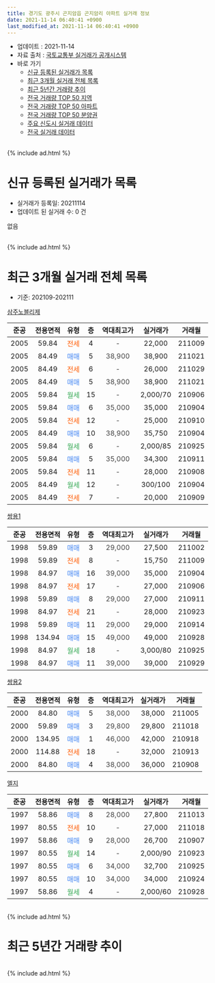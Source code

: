 ```yaml
---
title: 경기도 광주시 곤지암읍 곤지암리 아파트 실거래 정보
date: 2021-11-14 06:40:41 +0900
last_modified_at: 2021-11-14 06:40:41 +0900
---
```


* 업데이트 : 2021-11-14
* 자료 출처 : [국토교통부 실거래가 공개시스템](http://rt.molit.go.kr)
* 바로 가기
    * [신규 등록된 실거래가 목록](#신규-등록된-실거래가-목록)
    * [최근 3개월 실거래 전체 목록](#최근-3개월-실거래-전체-목록)
    * [최근 5년간 거래량 추이](#최근-5년간-거래량-추이)
    * [전국 거래량 TOP 50 지역](https://inasie.github.io/apt-trade-info/최근-3개월-전국에서-가장-거래가-많이-발생한-지역)
    * [전국 거래량 TOP 50 아파트](https://inasie.github.io/apt-trade-info/최근-3개월-전국에서-가장-거래가-많이-발생한-아파트)
    * [전국 거래량 TOP 50 분양권](https://inasie.github.io/apt-trade-info/최근-3개월-전국에서-가장-거래가-많이-발생한-분양권)
    * [주요 신도시 실거래 데이터](https://inasie.github.io/apt-trade-info/주요-신도시)
    * [전국 실거래 데이터](https://inasie.github.io/apt-trade-info/전국)
<br>
{% include ad.html %}
<br>

# 신규 등록된 실거래가 목록
* 실거래가 등록일: 20211114
* 업데이트 된 실거래 수: 0 건

없음

<br>
{% include ad.html %}
<br>

# 최근 3개월 실거래 전체 목록
* 기준: 202109-202111


[삼주노블리제](https://search.naver.com/search.naver?query=%EA%B2%BD%EA%B8%B0%EB%8F%84+%EA%B4%91%EC%A3%BC%EC%8B%9C+%EA%B3%A4%EC%A7%80%EC%95%94%EC%9D%8D+%EA%B3%A4%EC%A7%80%EC%95%94%EB%A6%AC+%EC%82%BC%EC%A3%BC%EB%85%B8%EB%B8%94%EB%A6%AC%EC%A0%9C)

|준공|전용면적|유형|층|역대최고가|실거래가|거래월|
|:---:|:---:|:---:|:---:|:---:|:---:|:---:|
|2005|59.84|<span style="color:#ff5a00">전세</span>|4|<span style="color:#444444">-</span>|22,000|211009|
|2005|84.49|<span style="color:#4285f3">매매</span>|5|<span style="color:#444444">38,900</span>|38,900|211021|
|2005|84.49|<span style="color:#ff5a00">전세</span>|6|<span style="color:#444444">-</span>|26,000|211029|
|2005|84.49|<span style="color:#4285f3">매매</span>|5|<span style="color:#444444">38,900</span>|38,900|211021|
|2005|59.84|<span style="color:#34a853">월세</span>|15|<span style="color:#444444">-</span>|2,000/70|210906|
|2005|59.84|<span style="color:#4285f3">매매</span>|6|<span style="color:#444444">35,000</span>|35,000|210904|
|2005|59.84|<span style="color:#ff5a00">전세</span>|12|<span style="color:#444444">-</span>|25,000|210910|
|2005|84.49|<span style="color:#4285f3">매매</span>|10|<span style="color:#444444">38,900</span>|35,750|210904|
|2005|59.84|<span style="color:#34a853">월세</span>|6|<span style="color:#444444">-</span>|2,000/85|210925|
|2005|59.84|<span style="color:#4285f3">매매</span>|5|<span style="color:#444444">35,000</span>|34,300|210911|
|2005|59.84|<span style="color:#ff5a00">전세</span>|11|<span style="color:#444444">-</span>|28,000|210908|
|2005|84.49|<span style="color:#34a853">월세</span>|12|<span style="color:#444444">-</span>|300/100|210904|
|2005|84.49|<span style="color:#ff5a00">전세</span>|7|<span style="color:#444444">-</span>|20,000|210909|

[쌍용1](https://search.naver.com/search.naver?query=%EA%B2%BD%EA%B8%B0%EB%8F%84+%EA%B4%91%EC%A3%BC%EC%8B%9C+%EA%B3%A4%EC%A7%80%EC%95%94%EC%9D%8D+%EA%B3%A4%EC%A7%80%EC%95%94%EB%A6%AC+%EC%8C%8D%EC%9A%A91)

|준공|전용면적|유형|층|역대최고가|실거래가|거래월|
|:---:|:---:|:---:|:---:|:---:|:---:|:---:|
|1998|59.89|<span style="color:#4285f3">매매</span>|3|<span style="color:#444444">29,000</span>|27,500|211002|
|1998|59.89|<span style="color:#ff5a00">전세</span>|8|<span style="color:#444444">-</span>|15,750|211009|
|1998|84.97|<span style="color:#4285f3">매매</span>|16|<span style="color:#444444">39,000</span>|35,000|210904|
|1998|84.97|<span style="color:#ff5a00">전세</span>|17|<span style="color:#444444">-</span>|27,000|210906|
|1998|59.89|<span style="color:#4285f3">매매</span>|8|<span style="color:#444444">29,000</span>|27,000|210911|
|1998|84.97|<span style="color:#ff5a00">전세</span>|21|<span style="color:#444444">-</span>|28,000|210923|
|1998|59.89|<span style="color:#4285f3">매매</span>|11|<span style="color:#444444">29,000</span>|29,000|210914|
|1998|134.94|<span style="color:#4285f3">매매</span>|15|<span style="color:#444444">49,000</span>|49,000|210928|
|1998|84.97|<span style="color:#34a853">월세</span>|18|<span style="color:#444444">-</span>|3,000/80|210925|
|1998|84.97|<span style="color:#4285f3">매매</span>|11|<span style="color:#444444">39,000</span>|39,000|210929|

[쌍용2](https://search.naver.com/search.naver?query=%EA%B2%BD%EA%B8%B0%EB%8F%84+%EA%B4%91%EC%A3%BC%EC%8B%9C+%EA%B3%A4%EC%A7%80%EC%95%94%EC%9D%8D+%EA%B3%A4%EC%A7%80%EC%95%94%EB%A6%AC+%EC%8C%8D%EC%9A%A92)

|준공|전용면적|유형|층|역대최고가|실거래가|거래월|
|:---:|:---:|:---:|:---:|:---:|:---:|:---:|
|2000|84.80|<span style="color:#4285f3">매매</span>|5|<span style="color:#444444">38,000</span>|38,000|211005|
|2000|59.89|<span style="color:#4285f3">매매</span>|3|<span style="color:#444444">29,800</span>|29,800|211018|
|2000|134.95|<span style="color:#4285f3">매매</span>|1|<span style="color:#444444">46,000</span>|42,000|210918|
|2000|114.88|<span style="color:#ff5a00">전세</span>|18|<span style="color:#444444">-</span>|32,000|210913|
|2000|84.80|<span style="color:#4285f3">매매</span>|4|<span style="color:#444444">38,000</span>|36,000|210908|

[엘지](https://search.naver.com/search.naver?query=%EA%B2%BD%EA%B8%B0%EB%8F%84+%EA%B4%91%EC%A3%BC%EC%8B%9C+%EA%B3%A4%EC%A7%80%EC%95%94%EC%9D%8D+%EA%B3%A4%EC%A7%80%EC%95%94%EB%A6%AC+%EC%97%98%EC%A7%80)

|준공|전용면적|유형|층|역대최고가|실거래가|거래월|
|:---:|:---:|:---:|:---:|:---:|:---:|:---:|
|1997|58.86|<span style="color:#4285f3">매매</span>|8|<span style="color:#444444">28,000</span>|27,800|211013|
|1997|80.55|<span style="color:#ff5a00">전세</span>|10|<span style="color:#444444">-</span>|27,000|211018|
|1997|58.86|<span style="color:#4285f3">매매</span>|9|<span style="color:#444444">28,000</span>|26,700|210907|
|1997|80.55|<span style="color:#34a853">월세</span>|14|<span style="color:#444444">-</span>|2,000/90|210923|
|1997|80.55|<span style="color:#4285f3">매매</span>|6|<span style="color:#444444">34,000</span>|32,700|210925|
|1997|80.55|<span style="color:#4285f3">매매</span>|10|<span style="color:#444444">34,000</span>|34,000|210924|
|1997|58.86|<span style="color:#34a853">월세</span>|4|<span style="color:#444444">-</span>|2,000/60|210928|


<br>
{% include ad.html %}
<br>

# 최근 5년간 거래량 추이


<div style="width:100%;">
    <canvas id="deal_progress" height="200"></canvas>
</div>

<script>
new Chart(document.getElementById("deal_progress"), {
    type: 'line',
    data: {
        labels: ['201611','201612','201701','201702','201703','201704','201705','201706','201707','201708','201709','201710','201711','201712','201801','201802','201803','201804','201805','201806','201807','201808','201809','201810','201811','201812','201901','201902','201903','201904','201905','201906','201907','201908','201909','201910','201911','201912','202001','202002','202003','202004','202005','202006','202007','202008','202009','202010','202011','202012','202101','202102','202103','202104','202105','202106','202107','202108','202109','202110','202111'],
        datasets: [{
            label: '매매',
            pointRadius: 1,
            data: [5, 4, 2, 4, 5, 7, 9, 7, 7, 10, 10, 2, 5, 5, 9, 6, 3, 2, 6, 5, 3, 7, 4, 2, 2, 6, 2, 3, 3, 3, 6, 8, 6, 1, 5, 3, 3, 5, 7, 8, 14, 7, 12, 31, 30, 26, 21, 17, 38, 16, 17, 12, 18, 36, 26, 22, 18, 12, 13, 6, 0],
            borderColor: "rgba(255, 201, 14, 1)",
            backgroundColor: "rgba(255, 201, 14, 0.5)",
            fill: false,
            lineTension: 0
        },{
            label: '전월세',
            pointRadius: 1,
            data: [11, 5, 6, 17, 19, 9, 5, 7, 6, 8, 8, 8, 6, 3, 6, 3, 10, 11, 3, 7, 7, 10, 8, 7, 5, 5, 8, 9, 9, 9, 8, 13, 4, 7, 3, 2, 7, 9, 7, 10, 14, 9, 8, 11, 15, 6, 10, 12, 9, 5, 9, 11, 14, 12, 18, 14, 11, 10, 12, 4, 0],
            borderColor: "rgba(0, 141, 185, 1)",
            backgroundColor: "rgba(0, 141, 185, 0.5)",
            fill: false,
            lineTension: 0
        }
        ]
    },
    options: {
        responsive: true,
        title: {
            display: false
        },
        tooltips: {
            mode: 'index',
            intersect: false
        },
        hover: {
            mode: 'nearest',
            intersect: true
        },
        scales: {
            xAxes: [{
                display: true,
                scaleLabel: {
                    display: true,
                    labelString: '년/월'
                }
            }],
            yAxes: [{
                display: true,
                ticks: {
                    suggestedMin: 0,
                },
                scaleLabel: {
                    display: true,
                    labelString: '실거래 수'
                }
            }]
        }
    }
});

</script>


<br>
{% include ad.html %}
<br>

